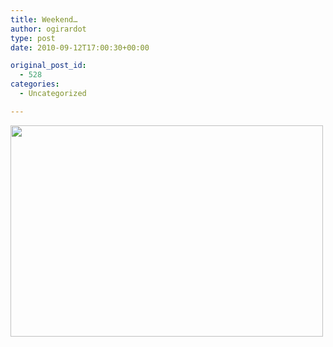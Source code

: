 ```yaml
---
title: Weekend…
author: ogirardot
type: post
date: 2010-09-12T17:00:30+00:00

original_post_id:
  - 528
categories:
  - Uncategorized

---
```

<!--more-->
[<img loading="lazy" decoding="async" class="aligncenter size-full wp-image-529" title="weekendzlol" src="http://ogirardot.wordpress.com/wp-content/uploads/2010/09/weekendzlol.jpg" alt="" width="500" height="338" />][1]

 [1]: http://ogirardot.wordpress.com/wp-content/uploads/2010/09/weekendzlol.jpg